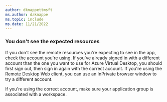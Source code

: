 ```yaml
---
author: dknappettmsft
ms.author: daknappe
ms.topic: include
ms.date: 11/21/2022
---
```


### You don't see the expected resources

If you don't see the remote resources you're expecting to see in the app, check the account you're using. If you've already signed in with a different account than the one you want to use for Azure Virtual Desktop, you should first sign out, then sign in again with the correct account. If you're using the Remote Desktop Web client, you can use an InPrivate browser window to try a different account.

If you're using the correct account, make sure your application group is associated with a workspace.